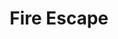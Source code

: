 ---
layout: gamepage
lang: "it"
title: "Fire Escape"

game: "The Game"
game-description: "🐀 Turn into a rat in the moonlight<br>
🐀 Kill the guards<br>
🐀 Keep your health under control<br>
🔮 Turn back into a witch in the torch light<br>
🔮 Hide from the guards<br>
🩸 Your health determines your bleeding<br>
🩸 Escape the prison!<br>"

development: "The Development"
development-description: "wa"

controls: "Controls"
controls-description: "⌨️ WASD to move<br>
🎮 Left joystick to move"

credits: "Credits"
credits-description: "🔥 Gameplay video music: Behind the Curtain of Deceit by StudioKolomna"

cover_image: "/assets/FireEscape/fireescape_banner.png"
background_image: "/assets/FireEscape/fireescape_background.jpg"
background_color: "#615aed"

gallery:
  - "/assets/FireEscape/1.jpg"

lang_links:
  it: "/it/projects/fireescape.html"
  en: "/en/projects/fireescape.html"
---